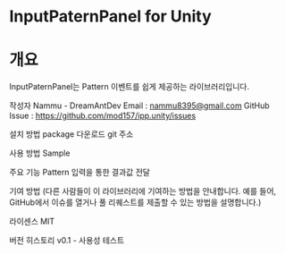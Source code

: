 # InputPaternPanel for Unity

# 개요
InputPaternPanel는 Pattern 이벤트를 쉽게 제공하는 라이브러리입니다.

작성자
Nammu - DreamAntDev
Email : nammu8395@gmail.com
GitHub Issue : https://github.com/mod157/ipp.unity/issues

설치 방법
package 다운로드
git 주소

사용 방법
Sample

주요 기능
Pattern 입력을 통한 결과값 전달

기여 방법
(다른 사람들이 이 라이브러리에 기여하는 방법을 안내합니다. 예를 들어, GitHub에서 이슈를 열거나 풀 리퀘스트를 제출할 수 있는 방법을 설명합니다.)

라이센스
MIT


버전 히스토리
v0.1 - 사용성 테스트